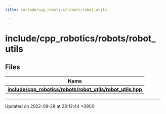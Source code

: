 ```yaml
---
title: include/cpp_robotics/robots/robot_utils

---
```


# include/cpp_robotics/robots/robot_utils



## Files

| Name           |
| -------------- |
| **[include/cpp_robotics/robots/robot_utils/robot_utils.hpp](/cpp_robotics/doxybook/Files/robot__utils_8hpp/#file-robot-utils.hpp)**  |






-------------------------------

Updated on 2022-09-28 at 23:12:44 +0900
